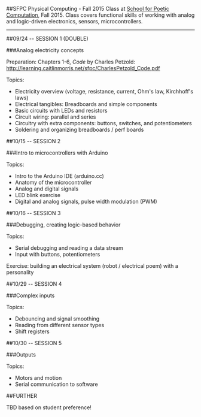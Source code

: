##SFPC Physical Computing - Fall 2015
Class at [School for Poetic Computation](http://sfpc.io), Fall 2015. Class covers functional skills of working with analog and logic-driven electronics, sensors, microcontrollers.
_____

##09/24 -- SESSION 1 (DOUBLE)

###Analog electricity concepts

Preparation: Chapters 1-6, *Code* by Charles Petzold:
http://learning.caitlinmorris.net/sfpc/CharlesPetzold_Code.pdf

Topics:

* Electricity overview (voltage, resistance, current, Ohm's law, Kirchhoff's laws)
* Electrical tangibles: Breadboards and simple components
* Basic circuits with LEDs and resistors
* Circuit wiring: parallel and series
* Circuitry with extra components: buttons, switches, and potentiometers
* Soldering and organizing breadboards / perf boards

##10/15 -- SESSION 2

###Intro to microcontrollers with Arduino

Topics:

* Intro to the Arduino IDE (arduino.cc)
* Anatomy of the microcontroller
* Analog and digital signals
* LED blink exercise
* Digital and analog signals, pulse width modulation (PWM)


##10/16 -- SESSION 3

###Debugging, creating logic-based behavior

Topics:

* Serial debugging and reading a data stream
* Input with buttons, potentiometers


Exercise: building an electrical system (robot / electrical poem) with a personality

##10/29 -- SESSION 4

###Complex inputs

Topics:

* Debouncing and signal smoothing
* Reading from different sensor types
* Shift registers

##10/30 -- SESSION 5

###Outputs

Topics:

* Motors and motion
* Serial communication to software

##FURTHER

TBD based on student preference!